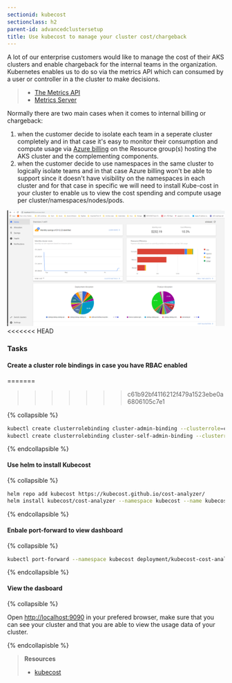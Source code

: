 ```yaml
---
sectionid: kubecost
sectionclass: h2
parent-id: advancedclustersetup
title: Use kubecost to manage your cluster cost/chargeback
---
```


A lot of our enterprise customers would like to manage the cost of their AKS clusters and enable chargeback for the internal teams in the organization. Kubernetes enables us to do so via the metrics API which can consumed by a user or controller in a the cluster to make decisions.

> - [The Metrics API](https://kubernetes.io/docs/tasks/debug-application-cluster/resource-metrics-pipeline/#the-metrics-api)
> - [Metrics Server](https://kubernetes.io/docs/tasks/debug-application-cluster/resource-metrics-pipeline/#metrics-server)

Normally there are two main cases when it comes to internal billing or chargeback:

1. when the customer decide to isolate each team in a seperate cluster completely and in that case it's easy to monitor their consumption and compute usage via [Azure billing](https://docs.microsoft.com/en-us/azure/billing/billing-getting-started) on the Resource group(s) hosting the AKS cluster and the complementing components.
2. when the customer decide to use namespaces in the same cluster to logically isolate teams and in that case Azure billing won't be able to support since it doesn't have visibility on the namespaces in each cluster and for that case in specific we will need to install Kube-cost in your cluster to enable us to view the cost spending and compute usage per cluster/namespaces/nodes/pods.

![Kubecost dashboard](../media/0-kubecost.png)
<<<<<<< HEAD

### Tasks

#### Create a cluster role bindings in case you have RBAC enabled

=======
>>>>>>> c61b92bf4116212f479a1523ebe0a6806105c7e1

{% collapsible %}

```sh
kubectl create clusterrolebinding cluster-admin-binding --clusterrole=cluster-admin --user=<your-userid>
kubectl create clusterrolebinding cluster-self-admin-binding --clusterrole=cluster-admin --serviceaccount=kube-system:default
```

{% endcollapsible %}

#### Use helm to install Kubecost

{% collapsible %}

```sh
helm repo add kubecost https://kubecost.github.io/cost-analyzer/
helm install kubecost/cost-analyzer --namespace kubecost --name kubecost --set kubecostToken="a2Ftb3Vzc0BtaWNyb3NvZnQuY29txm343yadf98"
```

{% endcollapsible %}

#### Enbale port-forward to view dashboard

{% collapsible %}

```sh
kubectl port-forward --namespace kubecost deployment/kubecost-cost-analyzer 9090
```

{% endcollapsible %}

#### View the dasboard

{% collapsible %}

Open [http://localhost:9090](http://localhost:9090) in your prefered browser, make sure that you can see your cluster and that you are able to view the usage data of your cluster.

{% endcollapisble %}

> **Resources**
>
> - [kubecost](http://kubecost.com)